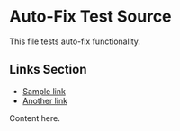 # Auto-Fix Test Source

This file tests auto-fix functionality.

## Links Section

- [Sample link](./auto-fix-target.md#sample-header)
- [Another link](./auto-fix-target.md#another-test-header)

Content here.
